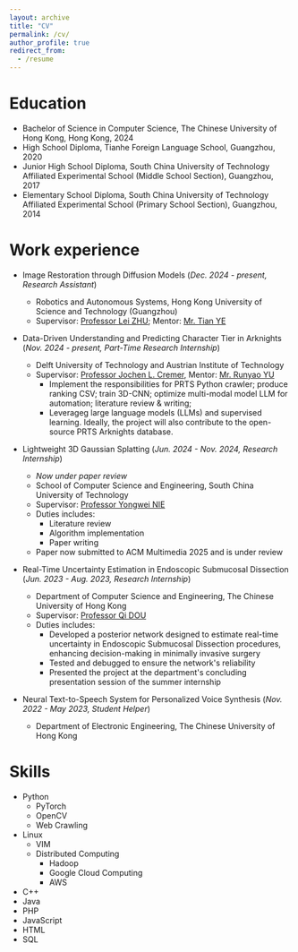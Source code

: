 ```yaml
---
layout: archive
title: "CV"
permalink: /cv/
author_profile: true
redirect_from:
  - /resume
---
```


<!-- {% include base_path %} -->

# Education
- Bachelor of Science in Computer Science, The Chinese University of Hong Kong, Hong Kong, 2024
- High School Diploma, Tianhe Foreign Language School, Guangzhou, 2020
- Junior High School Diploma, South China University of Technology Affiliated Experimental School (Middle School Section), Guangzhou, 2017
- Elementary School Diploma, South China University of Technology Affiliated Experimental School (Primary School Section), Guangzhou, 2014

# Work experience
- Image Restoration through Diffusion Models (*Dec. 2024 - present, Research Assistant*)
  - Robotics and Autonomous Systems, Hong Kong University of Science and Technology (Guangzhou)
  - Supervisor: [Professor Lei ZHU](https://sites.google.com/site/indexlzhu/home); Mentor: [Mr. Tian YE](https://owen718.github.io/)

- Data-Driven Understanding and Predicting Character Tier in Arknights (*Nov. 2024 - present, Part-Time Research Internship*)
  - Delft University of Technology and Austrian Institute of Technology
  - Supervisor: [Professor Jochen L. Cremer](https://www.tudelft.nl/en/staff/j.l.cremer/), Mentor: [Mr. Runyao YU](https://www.tudelft.nl/en/staff/runyao.yu/?cHash=8937da7d2555ef67eb10165516f80a67)
    - Implement the responsibilities for PRTS Python crawler; produce ranking CSV; train 3D-CNN; optimize multi-modal model LLM for automation; literature review & writing;
    - Leverageg large language models (LLMs) and supervised learning. Ideally, the project will also contribute to the open-source PRTS Arknights database.

- Lightweight 3D Gaussian Splatting (*Jun. 2024 - Nov. 2024, Research Internship*)
  - *Now under paper review*
  - School of Computer Science and Engineering, South China University of Technology
  - Supervisor: [Professor Yongwei NIE](https://nieyongwei.net/)
  - Duties includes: 
    - Literature review
    - Algorithm implementation
    - Paper writing
  - Paper now submitted to ACM Multimedia 2025 and is under review

- Real-Time Uncertainty Estimation in Endoscopic Submucosal Dissection (*Jun. 2023 - Aug. 2023, Research Internship*)
  - Department of Computer Science and Engineering, The Chinese University of Hong Kong
  - Supervisor: [Professor Qi DOU](https://www.cse.cuhk.edu.hk/~qdou/)
  - Duties includes:
    - Developed a posterior network designed to estimate real-time uncertainty in Endoscopic Submucosal Dissection procedures, enhancing decision-making in minimally invasive surgery
    - Tested and debugged to ensure the network's reliability
    - Presented the project at the department's concluding presentation session of the summer internship

- Neural Text-to-Speech System for Personalized Voice Synthesis (*Nov. 2022 - May 2023, Student Helper*)
  - Department of Electronic Engineering, The Chinese University of Hong Kong  

# Skills
- Python
  - PyTorch
  - OpenCV
  - Web Crawling
- Linux 
  - VIM
  - Distributed Computing
    - Hadoop
    - Google Cloud Computing
    - AWS
- C++
- Java
- PHP
- JavaScript
- HTML
- SQL
